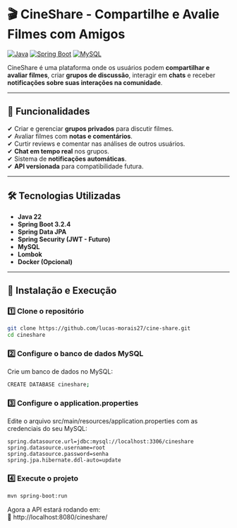 # 🎬 CineShare - Compartilhe e Avalie Filmes com Amigos

[![Java](https://img.shields.io/badge/Java-22-blue)](https://www.oracle.com/java/)
[![Spring Boot](https://img.shields.io/badge/Spring%20Boot-3.2.4-green)](https://spring.io/projects/spring-boot)
[![MySQL](https://img.shields.io/badge/MySQL-Database-blue)](https://www.mysql.com/)

CineShare é uma plataforma onde os usuários podem **compartilhar e avaliar filmes**, criar **grupos de discussão**, interagir em **chats** e receber **notificações sobre suas interações na comunidade**.

---

## 🚀 **Funcionalidades**
✔ Criar e gerenciar **grupos privados** para discutir filmes.  
✔ Avaliar filmes com **notas e comentários**.  
✔ Curtir reviews e comentar nas análises de outros usuários.  
✔ **Chat em tempo real** nos grupos.  
✔ Sistema de **notificações automáticas**.  
✔ **API versionada** para compatibilidade futura.

---

## 🛠 **Tecnologias Utilizadas**
- **Java 22**
- **Spring Boot 3.2.4**
- **Spring Data JPA**
- **Spring Security (JWT - Futuro)**
- **MySQL**
- **Lombok**
- **Docker (Opcional)**

---

## 📌 **Instalação e Execução**

### 1️⃣ **Clone o repositório**
```bash
git clone https://github.com/lucas-morais27/cine-share.git
cd cineshare
```

### 2️⃣ Configure o banco de dados MySQL
Crie um banco de dados no MySQL:

```bash
CREATE DATABASE cineshare;
```

### 3️⃣ Configure o application.properties
Edite o arquivo src/main/resources/application.properties com as credenciais do seu MySQL:

```
spring.datasource.url=jdbc:mysql://localhost:3306/cineshare
spring.datasource.username=root
spring.datasource.password=senha
spring.jpa.hibernate.ddl-auto=update
```

### 4️⃣ Execute o projeto

```bash
mvn spring-boot:run
```

Agora a API estará rodando em:\
🔗 http://localhost:8080/cineshare/